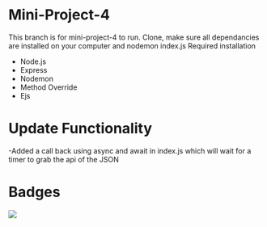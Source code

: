 # Mini-Project-4
This branch is for mini-project-4 to run. Clone, make sure all dependancies are installed on your computer and nodemon index.js
Required installation
- Node.js
- Express
- Nodemon
- Method Override
- Ejs

# Update Functionality
-Added a call back using async and await in index.js which will wait for a timer to grab the api of the JSON 

# Badges
<a href="https://codeclimate.com/github/LooseEndedPal/Modern-Web-Technologies-Archive/maintainability"><img src="https://api.codeclimate.com/v1/badges/7423b9e695feed0888a7/maintainability" /></a>
